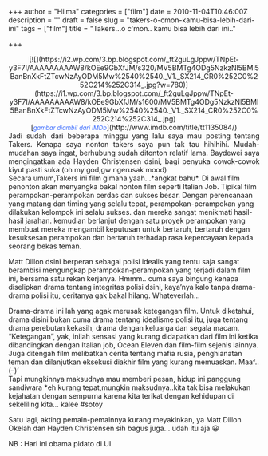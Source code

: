 +++
author = "Hilma"
categories = ["film"]
date = 2010-11-04T10:46:00Z
description = ""
draft = false
slug = "takers-o-cmon-kamu-bisa-lebih-dari-ini"
tags = ["film"]
title = "Takers...o c'mon.. kamu bisa lebih dari ini.."

+++

<div style="text-align: center;">[![](https://i2.wp.com/3.bp.blogspot.com/_ft2guLgJppw/TNpEt-y3F7I/AAAAAAAAAW8/kOEe9GbXfJM/s320/MV5BMTg4ODg5NzkzNl5BMl5BanBnXkFtZTcwNzAyODM5Mw%2540%2540._V1._SX214_CR0%252C0%252C214%252C314_.jpg?w=780)](https://i1.wp.com/3.bp.blogspot.com/_ft2guLgJppw/TNpEt-y3F7I/AAAAAAAAAW8/kOEe9GbXfJM/s1600/MV5BMTg4ODg5NzkzNl5BMl5BanBnXkFtZTcwNzAyODM5Mw%2540%2540._V1._SX214_CR0%252C0%252C214%252C314_.jpg)</div><div style="text-align: center;">[<span style="color: #3366ff; font-size: 85%;"><span style="font-style: italic;">gambar diambil dari IMDb</span></span>](http://www.imdb.com/title/tt1135084/)</div><div class="fullpost" style="text-align: justify;"></div><div style="text-align: justify;"><span style="font-size: 100%;">Jadi sudah dari beberapa minggu yang lalu saya mau posting tentang Takers. Kenapa saya nonton takers saya pun tak tau hihihihi. Mudah-mudahan saya ingat, berhubung sudah ditonton relatif lama. Baydewei saya mengingatkan ada </span><span style="font-size: 100%;">Hayden Christensen</span><span style="font-size: 100%;"> dsini, bagi penyuka cowok-cowok kiyut pasti suka (oh my god,gw ngerusak mood)</span></div><span style="font-size: 100%;">Secara umum,Takers ini film gimana yaah…*angkat bahu*. Di awal film penonton akan menyangka bakal nonton film seperti Italian Job. Tipikal film perampokan-perampokan cerdas dan sukses besar. Dengan perencanaan yang matang dan timing yang selalu tepat, perampokan-perampokan yang dilakukan kelompok ini selalu sukses. dan mereka sangat menikmati hasil-hasil jarahan. kemudian berlanjut dengan satu proyek perampokan yang membuat mereka mengambil keputusan untuk bertaruh, bertaruh dengan kesuksesan perampokan dan bertaruh terhadap rasa kepercayaan kepada seorang bekas teman.</span>

Matt Dillon dsini berperan sebagai polisi idealis yang tentu saja sangat berambisi mengungkap perampokan-perampokan yang terjadi dalam film ini, bersama satu rekan kerjanya. Hmmm.. cuma saya bingung kenapa diselipkan drama tentang integritas polisi dsini, kaya’nya kalo tanpa drama-drama polisi itu, ceritanya gak bakal hilang. Whateverlah…

Drama-drama ini lah yang agak merusak ketegangan film. Untuk diketahui, drama disini bukan cuma drama tentang idealisme polisi itu, juga tentang drama perebutan kekasih, drama dengan keluarga dan segala macam.  
 “Ketegangan”, yak, inilah sensasi yang kurang didapatkan dari film ini ketika dibandingkan dengan Italian job, Ocean Eleven dan film-film sejenis lainnya. Juga ditengah film melibatkan cerita tentang mafia rusia, penghianatan teman dan dilanjutkan eksekusi diakhir film yang kurang memuaskan. Maaf.. (–)’  
 Tapi mungkinnya maksudnya mau memberi pesan, hidup ini panggung sandiwara *eh kurang tepat,mungkin maksudnya..kita tak bisa melakukan kejahatan dengan sempurna karena kita terikat dengan kehidupan di sekeliling kita… kalee #sotoy

Satu lagi, akting pemain-pemainnya kurang meyakinkan, ya Matt Dillon Okelah dan <span style="font-size: 100%;">Hayden Christensen sih bagus juga… udah itu aja 😀</span>

NB : Hari ini obama pidato di UI


